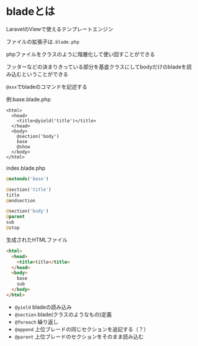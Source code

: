 # bladeとは

LaravelのViewで使えるテンプレートエンジン

ファイルの拡張子は`.blade.php`

phpファイルをクラスのように階層化して使い回すことができる

フッターなどの決まりきっている部分を基底クラスにしてbodyだけのbladeを読み込むということができる

`@xxx`でbladeのコマンドを記述する

例:base.blade.php
```php:base.blade.php
<html>
  <head>
    <title>@yield('title')</title>
  </head>
  <body>
    @section('body')
    base
    @show
  </body>
</html>
```
index.blade.php
```php
@extends('base')

@section('title')
title
@endsection

@section('body')
@parent
sub
@stop
```
生成されたHTMLファイル
```html
<html>
  <head>
    <title>title</title>
  </head>
  <body>
    base
    sub
  </body>
</html>
```

- `@yield` bladeの読み込み
- `@section` blade(クラスのようなもの)定義
- `@foreach` 繰り返し
- `@append` 上位ブレードの同じセクションを追記する（？）
- `@parent` 上位ブレードのセクションをそのまま読み込む

